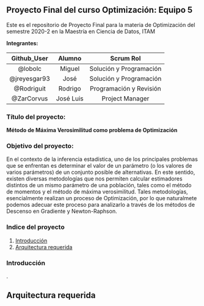 ## Proyecto Final del curso Optimización: Equipo 5

Este es el repositorio de Proyecto Final para la materia de Optimización del semestre 2020-2 en la Maestría en Ciencia de Datos, ITAM

**Integrantes:**

| Github_User  | Alumno    | Scrum Rol                      |
|:------------:|:---------:|:------------------------------:|
| @lobolc      | Miguel    | Solución y Programación        |
| @jreyesgar93 | José      | Solución y Programación        |
| @Rodriguit   | Rodrigo   | Programación y Revisión        |
| @ZarCorvus   | José Luis | Project Manager                |

### Título del proyecto:

**Método de Máxima Verosimilitud como problema de Optimización**

### Objetivo del proyecto: 

En el contexto de la inferencia estadística, uno de los principales problemas que se enfrentan es determinar el valor de un parámetro (o los valores de varios parámetros) de un conjunto posible de alternativas. En este sentido, existen diversas metodologías que nos permiten calcular estimadores distintos de un mismo parámetro de una población, tales como el método de momentos y el método de máxima verosimilitud. Tales metodologías, esencialmente realizan un proceso de Optimización, por lo que naturalmete podemos adecuar este proceso para analizarlo a través de los métodos de Descenso en Gradiente y Newton-Raphson.  

### Indice del proyecto

1. [Introducción]()
2. [Arquitectura requerida]()

### Introducción

. 

## Arquitectura requerida 

